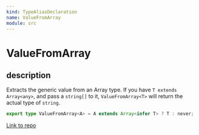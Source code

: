 ```yaml
---
kind: TypeAliasDeclaration
name: ValueFromArray
module: src
---
```


# ValueFromArray

## description

Extracts the generic value from an Array type.
If you have `T extends Array<any>`, and pass a `string[]` to it,
`ValueFromArray<T>` will return the actual type of `string`.

```ts
export type ValueFromArray<A> = A extends Array<infer T> ? T : never;
```

[Link to repo](https://github.com/ReactiveX/rxjs/blob/master/src/internal/types.ts#L240-L240)
